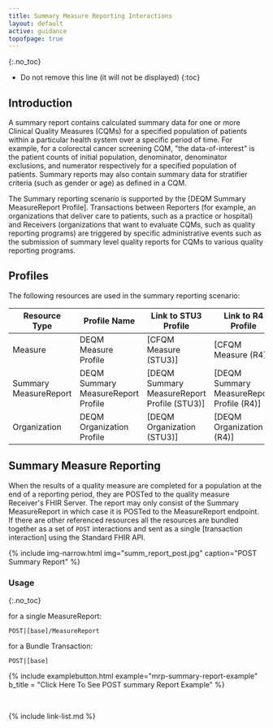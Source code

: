 ```yaml
---
title: Summary Measure Reporting Interactions
layout: default
active: guidance
topofpage: true
---
```



{:.no_toc}

<!-- TOC  the css styling for this is \pages\assets\css\project.css under 'markdown-toc'-->

* Do not remove this line (it will not be displayed)
{:toc}

## Introduction

A summary report contains calculated summary data for one or more Clinical
Quality Measures (CQMs) for a specified population of patients within a
particular health system over a specific period of time. For example, for a
colorectal cancer screening CQM, "the data-of-interest" is the patient counts of
initial population, denominator, denominator exclusions, and numerator
respectively for a specified population of patients. Summary reports may also
contain summary data for stratifier criteria (such as gender or age) as defined
in a CQM.

The Summary reporting scenario is supported by the [DEQM Summary MeasureReport
Profile]. Transactions between Reporters (for example, an organizations that deliver care to patients, such as a practice or hospital) and Receivers (organizations that want to evaluate CQMs, such as quality reporting programs) are triggered by specific administrative events such as the submission of summary level quality reports for CQMs to various quality reporting programs.

## Profiles

The following resources are used in the summary reporting scenario:

|Resource Type|Profile Name|Link to STU3 Profile|Link to R4 Profile|
|---|---|---|---|
|Measure|DEQM Measure Profile|[CFQM Measure (STU3)]|[CFQM Measure (R4)]|
|Summary MeasureReport|DEQM Summary MeasureReport Profile|[DEQM Summary MeasureReport Profile (STU3)]|[DEQM Summary MeasureReport Profile (R4)]|
|Organization|DEQM Organization Profile|[DEQM Organization (STU3)]|[DEQM Organization (R4)]|

## Summary Measure Reporting

When the results of a quality measure are completed for a population at the end of a reporting period, they are POSTed to the quality measure Receiver's FHIR Server. The report may only consist of the Summary MeasureReport in which case it is POSTed to the MeasureReport endpoint.  If there are other referenced resources all the resources are bundled together as a set of `POST` interactions and sent as a single [transaction interaction] using the Standard FHIR API.

{% include img-narrow.html img="summ_report_post.jpg" caption="POST Summary Report" %}

### Usage
{:.no_toc}

for a single MeasureReport:

`POST|[base]/MeasureReport`

for a Bundle Transaction:

`POST|[base]`

{% include examplebutton.html example="mrp-summary-report-example" b_title = "Click Here To See POST summary Report Example" %}

<br />

{% include link-list.md %}
